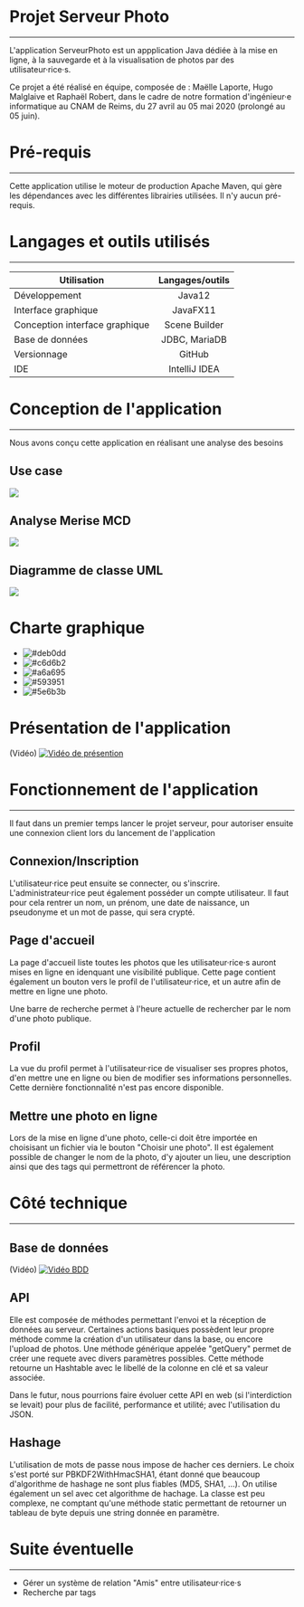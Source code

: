 # Projet Serveur Photo
***
L'application ServeurPhoto est un appplication Java dédiée à la mise en ligne, à la sauvegarde et à la visualisation de photos par des utilisateur·rice·s.

Ce projet a été réalisé en équipe, composée de : Maëlle Laporte, Hugo Malglaive et Raphaël Robert, dans le cadre de notre formation d'ingénieur·e informatique au CNAM de Reims, du 27 avril au 05 mai 2020 (prolongé au 05 juin).

# Pré-requis
***
Cette application utilise le moteur de production Apache Maven, qui gère les dépendances avec les différentes librairies utilisées.
Il n'y aucun pré-requis.

# Langages et outils utilisés
***

| Utilisation                    | Langages/outils       |
|--------------------------------|:---------------------:|
| Développement                  | Java12                |
| Interface graphique            | JavaFX11              |
| Conception interface graphique | Scene Builder         |
| Base de données                | JDBC, MariaDB         |
| Versionnage                    | GitHub                |
| IDE                            | IntelliJ IDEA         |


# Conception de l'application
***
Nous avons conçu cette application en réalisant une analyse des besoins

## Use case
![](http://tidusdotexe.fr/projet%20flauzac/use%20case.PNG)

## Analyse Merise MCD
![](http://tidusdotexe.fr/projet%20flauzac/mcd.PNG)

## Diagramme de classe UML
![](http://tidusdotexe.fr/projet%20flauzac/diag.PNG)

# Charte graphique
* ![#deb0dd](https://placehold.it/15/deb0dd/000000?text=+)
* ![#c6d6b2](https://placehold.it/15/c6d6b2/000000?text=+)
* ![#a6a695](https://placehold.it/15/a6a695/000000?text=+)
* ![#593951](https://placehold.it/15/593951/000000?text=+)
* ![#5e6b3b](https://placehold.it/15/5e6b3b/000000?text=+)

# Présentation de l'application 
(Vidéo)
[![Vidéo de présention](https://img.youtube.com/vi/43Cntxb5EN8/maxresdefault.jpg)](https://www.youtube.com/watch?v=43Cntxb5EN8&feature=youtu.be)

# Fonctionnement de l'application
***
Il faut dans un premier temps lancer le projet serveur, pour autoriser ensuite une connexion client lors du lancement de        l'application

## Connexion/Inscription
L'utilisateur·rice peut ensuite se connecter, ou s'inscrire. L'administrateur·rice peut également posséder un compte utilisateur.
Il faut pour cela rentrer un nom, un prénom, une date de naissance, un pseudonyme et un mot de passe, qui sera crypté.

## Page d'accueil
La page d'accueil liste toutes les photos que les utilisateur·rice·s auront mises en ligne en idenquant une visibilité publique. Cette page contient également un bouton vers le profil de l'utilisateur·rice, et un autre afin de mettre en ligne une photo.

Une barre de recherche permet à l'heure actuelle de rechercher par le nom d'une photo publique.

## Profil
La vue du profil permet à l'utilisateur·rice de visualiser ses propres photos, d'en mettre une en ligne ou bien de modifier ses informations personnelles. Cette dernière fonctionnalité n'est pas encore disponible.

## Mettre une photo en ligne
Lors de la mise en ligne d'une photo, celle-ci doit être importée en choisisant un fichier via le bouton "Choisir une photo". Il est également possible de changer le nom de la photo, d'y ajouter un lieu, une description ainsi que des tags qui permettront de référencer la photo.

# Côté technique 
***
## Base de données
(Vidéo)
[![Vidéo BDD](https://img.youtube.com/vi/Lc_GPG0_r-0/maxresdefault.jpg)](https://www.youtube.com/watch?v=Lc_GPG0_r-0&feature=youtu.be)

## API
Elle est composée de méthodes permettant l'envoi et la réception de données au serveur. Certaines actions basiques possèdent leur propre méthode comme la création d'un utilisateur dans la base, ou encore l'upload de photos. Une méthode générique appelée "getQuery" permet de créer une requete avec divers paramètres possibles. Cette méthode retourne un Hashtable avec le libellé de la colonne en clé et sa valeur associée.

Dans le futur, nous pourrions faire évoluer cette API en web (si l'interdiction se levait) pour plus de facilité, performance et utilité; avec l'utilisation du JSON. 

## Hashage
L'utilisation de mots de passe nous impose de hacher ces derniers. Le choix s'est porté sur PBKDF2WithHmacSHA1, étant donné que beaucoup d'algorithme de hashage ne sont plus fiables (MD5, SHA1, ...). On utilise également un sel avec cet algorithme de hachage. La classe est peu complexe, ne comptant qu'une méthode static permettant de retourner un tableau de byte depuis une string donnée en paramètre.

# Suite éventuelle
***
* Gérer un système de relation "Amis" entre utilisateur·rice·s
* Recherche par tags
